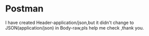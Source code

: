 # Postman
I have created Header-application/json,but it didn't change to JSON(application/json) in Body-raw,pls help me check ,thank you.

